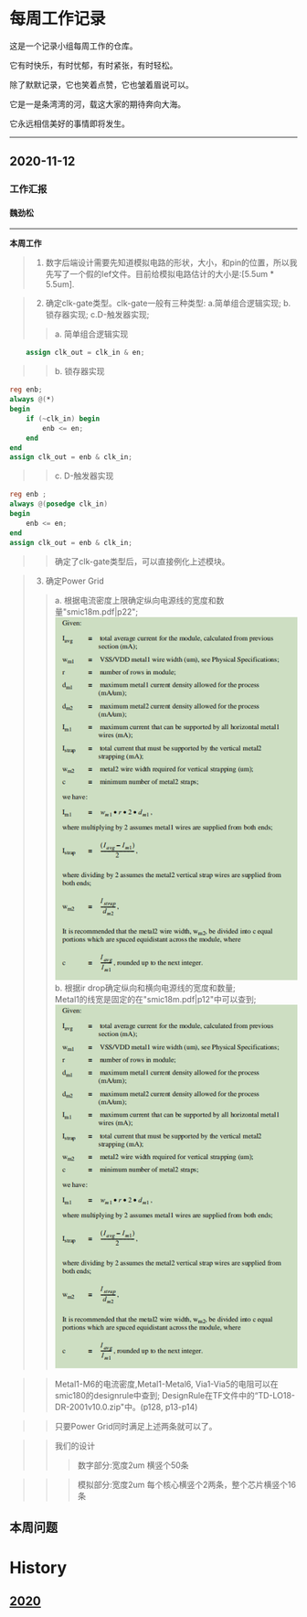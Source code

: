 # 每周工作记录

这是一个记录小组每周工作的仓库。

它有时快乐，有时忧郁，有时紧张，有时轻松。

除了默默记录，它也笑着点赞，它也皱着眉说可以。

它是一是条湾湾的河，载这大家的期待奔向大海。

它永远相信美好的事情即将发生。

---

## 2020-11-12
### 工作汇报

#### 魏劲松
---
**本周工作**
>1. 数字后端设计需要先知道模拟电路的形状，大小，和pin的位置，所以我先写了一个假的lef文件。目前给模拟电路估计的大小是:[5.5um * 5.5um].

>2. 确定clk-gate类型。clk-gate一般有三种类型: a.简单组合逻辑实现; b.锁存器实现; c.D-触发器实现;
>> a. 简单组合逻辑实现
```verilog
    assign clk_out = clk_in & en;
```
>> b. 锁存器实现
```verilog
reg enb;
always @(*)
begin
    if (~clk_in) begin
        enb <= en;
    end
end
assign clk_out = enb & clk_in;
```
>> c. D-触发器实现
```verilog
reg enb ;
always @(posedge clk_in)
begin
    enb <= en;
end
assign clk_out = enb & clk_in;
```
>>确定了clk-gate类型后，可以直接例化上述模块。

>3. 确定Power Grid
>> a. 根据电流密度上限确定纵向电源线的宽度和数量"smic18m.pdf|p22";
![powerringstrap](member/weijinsong/T20201112/power_ring_strap.png)<br>
>> b. 根据ir drop确定纵向和横向电源线的宽度和数量;<br>
>> Metal1的线宽是固定的在"smic18m.pdf|p12"中可以查到;
![physicalspecifications](member/weijinsong/T20201112/power_ring_strap.png)

>> Metal1-M6的电流密度,Metal1-Metal6, Via1-Via5的电阻可以在smic180的designrule中查到;
>> DesignRule在TF文件中的“TD-LO18-DR-2001v10.0.zip"中。(p128, p13-p14)

>> 只要Power Grid同时满足上述两条就可以了。

>> 我们的设计
>>> 数字部分:宽度2um 横竖个50条

>>> 模拟部分:宽度2um 每个核心横竖个2两条，整个芯片横竖个16条



本周问题
---

# History
## [2020](https://github.com/IMESNNGroup/meeting_record/tree/master/history/2020)
